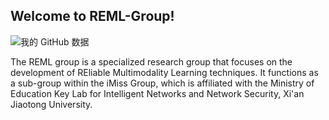 ## Welcome to REML-Group!

![我的 GitHub 数据](https://github-readme-stats.vercel.app/api?username=dr-majie&theme=city_lights&orgs=reml-group,evilcorp,fsociety)

The REML group is a specialized research group that focuses on the development of REliable Multimodality Learning techniques. It functions as a sub-group within the iMiss Group, which is affiliated with the Ministry of Education Key Lab for Intelligent Networks and Network Security, Xi'an Jiaotong University.

